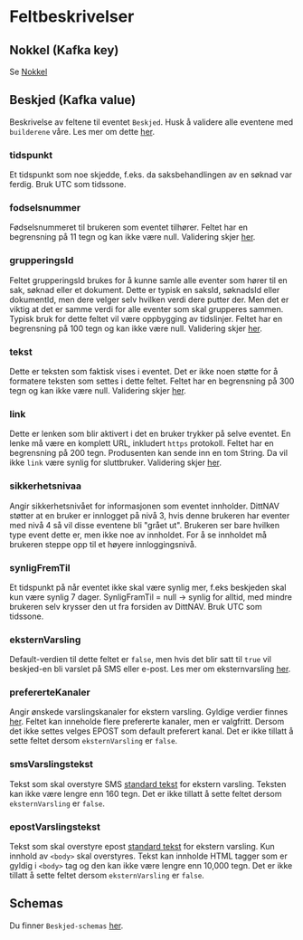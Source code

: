 # Feltbeskrivelser

## Nokkel (Kafka key)
Se [Nokkel](../fellesinfo.md)


## Beskjed (Kafka value)
Beskrivelse av feltene til eventet `Beskjed`.
Husk å validere alle eventene med `builderene` våre. Les mer om dette [her](../../builder.md).

### tidspunkt
Et tidspunkt som noe skjedde, f.eks. da saksbehandlingen av en søknad var ferdig. Bruk UTC som tidssone.

### fodselsnummer
Fødselsnummeret til brukeren som eventet tilhører. Feltet har en begrensning på 11 tegn og kan ikke være null. Validering skjer [her](https://github.com/navikt/dittnav-event-aggregator/blob/ee610abdf1040199ba65ede76eda1c33b42acffa/src/main/kotlin/no/nav/personbruker/dittnav/eventaggregator/beskjed/Beskjed.kt#L51).

### grupperingsId
Feltet grupperingsId brukes for å kunne samle alle eventer som hører til en sak, søknad eller et dokument. Dette er typisk en saksId, søknadsId eller dokumentId, men dere velger selv hvilken verdi dere putter der. Men det er viktig at det er samme verdi for alle eventer som skal grupperes sammen. Typisk bruk for dette feltet vil være oppbygging av tidslinjer. Feltet har en begrensning på 100 tegn og kan ikke være null. Validering skjer [her](https://github.com/navikt/dittnav-event-aggregator/blob/ee610abdf1040199ba65ede76eda1c33b42acffa/src/main/kotlin/no/nav/personbruker/dittnav/eventaggregator/beskjed/Beskjed.kt#L52).

### tekst
Dette er teksten som faktisk vises i eventet. Det er ikke noen støtte for å formatere teksten som settes i dette feltet. Feltet har en begrensning på 300 tegn og kan ikke være null. Validering skjer [her](https://github.com/navikt/dittnav-event-aggregator/blob/ee610abdf1040199ba65ede76eda1c33b42acffa/src/main/kotlin/no/nav/personbruker/dittnav/eventaggregator/beskjed/Beskjed.kt#L53).

### link
Dette er lenken som blir aktivert i det en bruker trykker på selve eventet. En lenke må være en komplett URL, inkludert `https` protokoll. Feltet har en begrensning på 200 tegn. Produsenten kan sende inn en tom String. Da vil ikke `link` være synlig for sluttbruker. Validering skjer [her](https://github.com/navikt/dittnav-event-aggregator/blob/ee610abdf1040199ba65ede76eda1c33b42acffa/src/main/kotlin/no/nav/personbruker/dittnav/eventaggregator/beskjed/Beskjed.kt#L54).

### sikkerhetsnivaa
Angir sikkerhetsnivået for informasjonen som eventet innholder.
DittNAV støtter at en bruker er innlogget på nivå 3, hvis denne brukeren har eventer med nivå 4 så vil disse eventene bli "grået ut". Brukeren ser bare hvilken type event dette er, men ikke noe av innholdet. For å se innholdet må brukeren steppe opp til et høyere innloggingsnivå.

### synligFremTil
Et tidspunkt på når eventet ikke skal være synlig mer, f.eks beskjeden skal kun være synlig 7 dager. SynligFramTil = null -> synlig for alltid, med mindre brukeren selv krysser den ut fra forsiden av DittNAV. Bruk UTC som tidssone.

### eksternVarsling 
Default-verdien til dette feltet er `false`, men hvis det blir satt til `true` vil beskjed-en bli varslet på SMS eller e-post. Les mer om eksternvarsling [her](../../eksternvarsling.md).

### prefererteKanaler
Angir ønskede varslingskanaler for ekstern varsling. Gyldige verdier finnes [her](https://github.com/navikt/brukernotifikasjon-schemas/blob/master/src/main/java/no/nav/brukernotifikasjon/schemas/builders/domain/PreferertKanal.java). Feltet kan inneholde flere prefererte kanaler, men er valgfritt.
Dersom det ikke settes velges EPOST som default preferert kanal. Det er ikke tillatt å sette feltet dersom `eksternVarsling` er `false`.

### smsVarslingstekst
Tekst som skal overstyre SMS [standard tekst](https://github.com/navikt/dittnav-varselbestiller/blob/master/src/main/resources/texts/sms_beskjed.txt) for ekstern varsling. Teksten kan ikke være lengre enn 160 tegn. Det er ikke tillatt å sette feltet dersom `eksternVarsling` er `false`.

### epostVarslingstekst
Tekst som skal overstyre epost [standard tekst](https://github.com/navikt/dittnav-varselbestiller/blob/master/src/main/resources/texts/epost_beskjed.txt) for ekstern varsling. Kun innhold av `<body>` skal overstyres. Tekst kan innholde HTML tagger som er gyldig i `<body>` tag og den kan ikke være lengre enn 10,000 tegn. Det er ikke tillatt å sette feltet dersom `eksternVarsling` er `false`.

## Schemas
Du finner `Beskjed-schemas` [her](https://github.com/navikt/brukernotifikasjon-schemas/blob/master/src/main/avro/beskjed.avsc).
